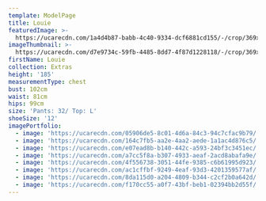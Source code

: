 ```yaml
---
template: ModelPage
title: Louie
featuredImage: >-
  https://ucarecdn.com/1a4d4b87-babb-4c40-9334-dcf6881cd155/-/crop/369x245/0,109/-/preview/
imageThumbnail: >-
  https://ucarecdn.com/d7e9734c-59fb-4485-8dd7-4f87d1228118/-/crop/369x472/0,43/-/preview/
firstName: Louie
collection: Extras
height: '185'
measurementType: chest
bust: 102cm
waist: 81cm
hips: 99cm
size: 'Pants: 32/ Top: L'
shoeSize: '12'
imagePortfolio:
  - image: 'https://ucarecdn.com/05906de5-8c01-4d6a-84c3-94c7cfac9b79/'
  - image: 'https://ucarecdn.com/164c7fb5-aa2e-4aa2-aede-1a1ac4d876c5/'
  - image: 'https://ucarecdn.com/e07ead8b-b140-442c-a593-24bf3c3451ec/'
  - image: 'https://ucarecdn.com/a7cc5f8a-b307-4933-aeaf-2acd8abafa9e/'
  - image: 'https://ucarecdn.com/4f556738-3051-44fe-9385-c6b61995d923/'
  - image: 'https://ucarecdn.com/ac1cffbf-9249-4eaf-93d3-4201359577af/'
  - image: 'https://ucarecdn.com/8da115d0-a204-4809-b344-c2cf2b0a642d/'
  - image: 'https://ucarecdn.com/f170cc55-a0f7-43bf-beb1-02394bb2d55f/'
---
```


